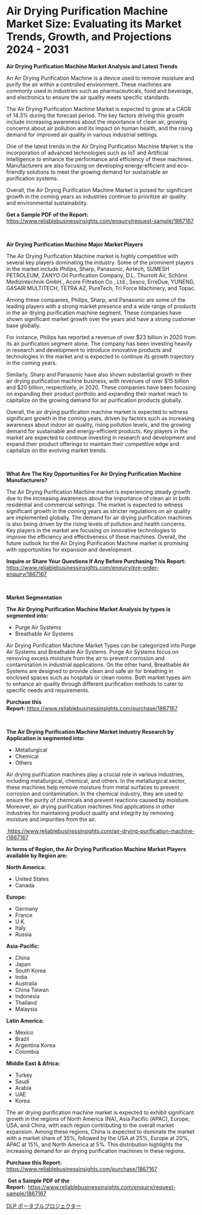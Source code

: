 <p><h1>Air Drying Purification Machine Market Size: Evaluating its Market Trends, Growth, and Projections 2024 - 2031</h1></p><p><strong>Air Drying Purification Machine Market Analysis and Latest Trends</strong></p>
<p><p>An Air Drying Purification Machine is a device used to remove moisture and purify the air within a controlled environment. These machines are commonly used in industries such as pharmaceuticals, food and beverage, and electronics to ensure the air quality meets specific standards.</p><p>The Air Drying Purification Machine Market is expected to grow at a CAGR of 14.3% during the forecast period. The key factors driving this growth include increasing awareness about the importance of clean air, growing concerns about air pollution and its impact on human health, and the rising demand for improved air quality in various industrial settings.</p><p>One of the latest trends in the Air Drying Purification Machine Market is the incorporation of advanced technologies such as IoT and Artificial Intelligence to enhance the performance and efficiency of these machines. Manufacturers are also focusing on developing energy-efficient and eco-friendly solutions to meet the growing demand for sustainable air purification systems.</p><p>Overall, the Air Drying Purification Machine Market is poised for significant growth in the coming years as industries continue to prioritize air quality and environmental sustainability.</p></p>
<p><strong>Get a Sample PDF of the Report:&nbsp;</strong> <a href="https://www.reliablebusinessinsights.com/enquiry/request-sample/1867167">https://www.reliablebusinessinsights.com/enquiry/request-sample/1867167</a></p>
<p>&nbsp;</p>
<p><strong>Air Drying Purification Machine Major Market Players</strong></p>
<p><p>The Air Drying Purification Machine market is highly competitive with several key players dominating the industry. Some of the prominent players in the market include Philips, Sharp, Panasonic, Airtech, SUMESH PETROLEUM, ZANYO Oil Purification Company, D.L. Thurrott Air, Schönn Medizintechnik GmbH., Acore Filtration Co., Ltd., Sesco, ErreDue, YUNENG, GASAIR MULTITECH, TETRA AZ, PureTech, Tri Force Machinery, and Topac.</p><p>Among these companies, Philips, Sharp, and Panasonic are some of the leading players with a strong market presence and a wide range of products in the air drying purification machine segment. These companies have shown significant market growth over the years and have a strong customer base globally.</p><p>For instance, Philips has reported a revenue of over $23 billion in 2020 from its air purification segment alone. The company has been investing heavily in research and development to introduce innovative products and technologies in the market and is expected to continue its growth trajectory in the coming years.</p><p>Similarly, Sharp and Panasonic have also shown substantial growth in their air drying purification machine business, with revenues of over $15 billion and $20 billion, respectively, in 2020. These companies have been focusing on expanding their product portfolio and expanding their market reach to capitalize on the growing demand for air purification products globally.</p><p>Overall, the air drying purification machine market is expected to witness significant growth in the coming years, driven by factors such as increasing awareness about indoor air quality, rising pollution levels, and the growing demand for sustainable and energy-efficient products. Key players in the market are expected to continue investing in research and development and expand their product offerings to maintain their competitive edge and capitalize on the evolving market trends.</p></p>
<p>&nbsp;</p>
<p><strong>What Are The Key Opportunities For Air Drying Purification Machine Manufacturers?</strong></p>
<p><p>The Air Drying Purification Machine market is experiencing steady growth due to the increasing awareness about the importance of clean air in both residential and commercial settings. The market is expected to witness significant growth in the coming years as stricter regulations on air quality are implemented globally. The demand for air drying purification machines is also being driven by the rising levels of pollution and health concerns. Key players in the market are focusing on innovative technologies to improve the efficiency and effectiveness of these machines. Overall, the future outlook for the Air Drying Purification Machine market is promising with opportunities for expansion and development.</p></p>
<p><strong>Inquire or Share Your Questions If Any Before Purchasing This Report:</strong> <a href="https://www.reliablebusinessinsights.com/enquiry/pre-order-enquiry/1867167">https://www.reliablebusinessinsights.com/enquiry/pre-order-enquiry/1867167</a></p>
<p>&nbsp;</p>
<p><strong>Market Segmentation</strong></p>
<p><strong>The Air Drying Purification Machine Market Analysis by types is segmented into:</strong></p>
<p><ul><li>Purge Air Systems</li><li>Breathable Air Systems</li></ul></p>
<p><p>Air Drying Purification Machine Market Types can be categorized into Purge Air Systems and Breathable Air Systems. Purge Air Systems focus on removing excess moisture from the air to prevent corrosion and contamination in industrial applications. On the other hand, Breathable Air Systems are designed to provide clean and safe air for breathing in enclosed spaces such as hospitals or clean rooms. Both market types aim to enhance air quality through different purification methods to cater to specific needs and requirements.</p></p>
<p><strong>Purchase this Report:&nbsp;</strong><a href="https://www.reliablebusinessinsights.com/purchase/1867167">https://www.reliablebusinessinsights.com/purchase/1867167</a></p>
<p>&nbsp;</p>
<p><strong>The Air Drying Purification Machine Market Industry Research by Application is segmented into:</strong></p>
<p><ul><li>Metallurgical</li><li>Chemical</li><li>Others</li></ul></p>
<p><p>Air drying purification machines play a crucial role in various industries, including metallurgical, chemical, and others. In the metallurgical sector, these machines help remove moisture from metal surfaces to prevent corrosion and contamination. In the chemical industry, they are used to ensure the purity of chemicals and prevent reactions caused by moisture. Moreover, air drying purification machines find applications in other industries for maintaining product quality and integrity by removing moisture and impurities from the air.</p></p>
<p><a href="https://www.reliablebusinessinsights.com/air-drying-purification-machine-r1867167">&nbsp;https://www.reliablebusinessinsights.com/air-drying-purification-machine-r1867167</a></p>
<p><strong>In terms of Region, the Air Drying Purification Machine Market Players available by Region are:</strong></p>
<p>
    <p> <strong> North America: </strong>
        <ul>
            <li>United States</li>
            <li>Canada</li>
        </ul>
        </p> 
    <p> <strong> Europe: </strong>
        <ul>
            <li>Germany</li>
            <li>France</li>
            <li>U.K.</li>
            <li>Italy</li>
            <li>Russia</li>
        </ul>
        </p> 
    <p> <strong> Asia-Pacific: </strong>
        <ul>
            <li>China</li>
            <li>Japan</li>
            <li>South Korea</li>
            <li>India</li>
            <li>Australia</li>
            <li>China Taiwan</li>
            <li>Indonesia</li>
            <li>Thailand</li>
            <li>Malaysia</li>
        </ul>
        </p> 
    <p> <strong> Latin America: </strong>
        <ul>
            <li>Mexico</li>
            <li>Brazil</li>
            <li>Argentina Korea</li>
            <li>Colombia</li>
        </ul>
        </p> 
    <p> <strong> Middle East & Africa: </strong>
        <ul>
            <li>Turkey</li>
            <li>Saudi</li>
            <li>Arabia</li>
            <li>UAE</li>
            <li>Korea</li>
        </ul>
    </p>
    </p>
<p><p>The air drying purification machine market is expected to exhibit significant growth in the regions of North America (NA), Asia Pacific (APAC), Europe, USA, and China, with each region contributing to the overall market expansion. Among these regions, China is expected to dominate the market with a market share of 35%, followed by the USA at 25%, Europe at 20%, APAC at 15%, and North America at 5%. This distribution highlights the increasing demand for air drying purification machines in these regions.</p></p>
<p><strong>Purchase this Report: </strong><a href="https://www.reliablebusinessinsights.com/purchase/1867167">https://www.reliablebusinessinsights.com/purchase/1867167</a></p>
<p>&nbsp;<strong>Get a Sample PDF of the Report:&nbsp;&nbsp;</strong><a href="https://www.reliablebusinessinsights.com/enquiry/request-sample/1867167">https://www.reliablebusinessinsights.com/enquiry/request-sample/1867167</a></p>
<p><strong></strong></p>
<p><p><a href="https://github.com/Fatimaklein1/Market-Research-Report-List-1/blob/main/6854452164350.md">DLP ポータブルプロジェクター</a></p></p>